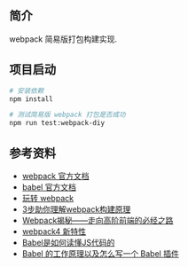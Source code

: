 ## 简介

webpack 简易版打包构建实现.

## 项目启动

```bash
# 安装依赖
npm install

# 测试简易版 webpack 打包是否成功
npm run test:webpack-diy
```

## 参考资料

- [webpack 官方文档](https://webpack.js.org/)
- [babel 官方文档](https://babeljs.io/)
- [玩转 webpack](https://time.geekbang.org/course/intro/100028901)
- [3步助你理解webpack构建原理](https://learn.kaikeba.com/catalog/211875)
- [Webpack揭秘——走向高阶前端的必经之路 ](https://juejin.im/post/6844903685407916039)
- [webpack4 新特性](https://lz5z.com/webpack4-new/)
- [Babel是如何读懂JS代码的](https://zhuanlan.zhihu.com/p/27289600)
- [Babel 的工作原理以及怎么写一个 Babel 插件](https://cloud.tencent.com/developer/article/1520124)
